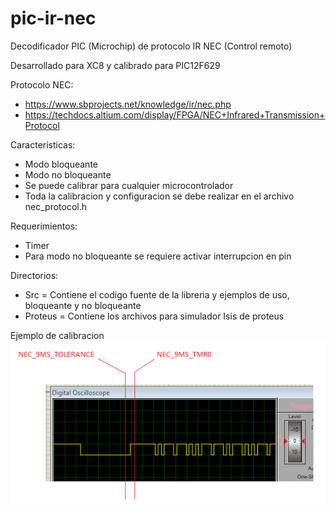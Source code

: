 # pic-ir-nec
Decodificador PIC (Microchip) de protocolo IR NEC (Control remoto)

Desarrollado para XC8 y calibrado para PIC12F629

Protocolo NEC: 
- https://www.sbprojects.net/knowledge/ir/nec.php
- https://techdocs.altium.com/display/FPGA/NEC+Infrared+Transmission+Protocol

Caracteristicas:
- Modo bloqueante
- Modo no bloqueante
- Se puede calibrar para cualquier microcontrolador
- Toda la calibracion y configuracion se debe realizar en el archivo nec_protocol.h

Requerimientos:
- Timer
- Para modo no bloqueante se requiere activar interrupcion en pin

Directorios:
- Src = Contiene el codigo fuente de la libreria y ejemplos de uso, bloqueante y no bloqueante
- Proteus = Contiene los archivos para simulador Isis de proteus

Ejemplo de calibracion
![alt text](https://raw.githubusercontent.com/gemunet/pic-ir-nec/master/ex-calibration.png)
